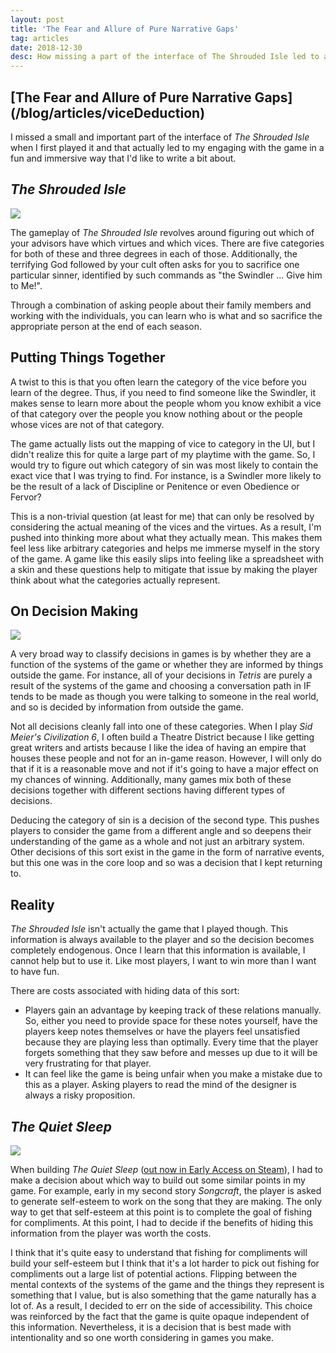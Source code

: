 ```yaml
---
layout: post
title: 'The Fear and Allure of Pure Narrative Gaps'
tag: articles
date: 2018-12-30
desc: How missing a part of the interface of The Shrouded Isle led to an interesting difference in its gameplay.
---
```

<h2>[The Fear and Allure of Pure Narrative Gaps](/blog/articles/viceDeduction)</h2>

I missed a small and important part of the interface of *The Shrouded Isle* when I first played it and that actually led to my engaging with the game in a fun and immersive way that I'd like to write a bit about.

## *The Shrouded Isle*
<img src="/blogImages/shroudedIsle.png" />

The gameplay of *The Shrouded Isle* revolves around figuring out which of your advisors have which virtues and which vices. There are five categories for both of these and three degrees in each of those. Additionally, the terrifying God followed by your cult often asks for you to sacrifice one particular sinner, identified by such commands as "the Swindler ... Give him to Me!".


Through a combination of asking people about their family members and working with the individuals, you can learn who is what and so sacrifice the appropriate person at the end of each season.

## Putting Things Together

A twist to this is that you often learn the category of the vice before you learn of the degree. Thus, if you need to find someone like the Swindler, it makes sense to learn more about the people whom you know exhibit a vice of that category over the people you know nothing about or the people whose vices are not of that category.


The game actually lists out the mapping of vice to category in the UI, but I didn't realize this for quite a large part of my playtime with the game. So, I would try to figure out which category of sin was most likely to contain the exact vice that I was trying to find. For instance, is a Swindler more likely to be the result of a lack of Discipline or Penitence or even Obedience or Fervor?


This is a non-trivial question (at least for me) that can only be resolved by considering the actual meaning of the vices and the virtues. As a result, I'm pushed into thinking more about what they actually mean. This makes them feel less like arbitrary categories and helps me immerse myself in the story of the game. A game like this easily slips into feeling like a spreadsheet with a skin and these questions help to mitigate that issue by making the player think about what the categories actually represent.

## On Decision Making
<img src="/blogImages/civ6_water.jpg" />

A very broad way to classify decisions in games is by whether they are a function of the systems of the game or whether they are informed by things outside the game. For instance, all of your decisions in *Tetris* are purely a result of the systems of the game and choosing a conversation path in IF tends to be made as though you were talking to someone in the real world, and so is decided by information from outside the game.


Not all decisions cleanly fall into one of these categories. When I play *Sid Meier's Civilization 6*, I often build a Theatre District because I like getting great writers and artists because I like the idea of having an empire that houses these people and not for an in-game reason. However, I will only do that if it is a reasonable move and not if it's going to have a major effect on my chances of winning. Additionally, many games mix both of these decisions together with different sections having different types of decisions.


Deducing the category of sin is a decision of the second type. This pushes players to consider the game from a different angle and so deepens their understanding of the game as a whole and not just an arbitrary system. Other decisions of this sort exist in the game in the form of narrative events, but this one was in the core loop and so was a decision that I kept returning to.

## Reality

*The Shrouded Isle* isn't actually the game that I played though. This information is always available to the player and so the decision becomes completely endogenous. Once I learn that this information is available, I cannot help but to use it. Like most players, I want to win more than I want to have fun.


There are costs associated with hiding data of this sort:
- Players gain an advantage by keeping track of these relations manually. So, either you need to provide space for these notes yourself, have the players keep notes themselves or have the players feel unsatisfied because they are playing less than optimally. Every time that the player forgets something that they saw before and messes up due to it will be very frustrating for that player.
- It can feel like the game is being unfair when you make a mistake due to this as a player. Asking players to read the mind of the designer is always a risky proposition.


## *The Quiet Sleep*
<img src="/blogImages/tqs_shareExperience.png" />

When building *The Quiet Sleep* ([out now in Early Access on Steam](http://store.steampowered.com/app/724510/The_Quiet_Sleep)), I had to make a decision about which way to build out some similar points in my game. For example, early in my second story *Songcraft*, the player is asked to generate self-esteem to work on the song that they are making. The only way to get that self-esteem at this point is to complete the goal of fishing for compliments. At this point, I had to decide if the benefits of hiding this information from the player was worth the costs.


I think that it's quite easy to understand that fishing for compliments will build your self-esteem but I think that it's a lot harder to pick out fishing for compliments out a large list of potential actions. Flipping between the mental contexts of the systems of the game and the things they represent is something that I value, but is also something that the game naturally has a lot of. As a result, I decided to err on the side of accessibility. This choice was reinforced by the fact that the game is quite opaque independent of this information. Nevertheless, it is a decision that is best made with intentionality and so one worth considering in games you make.

